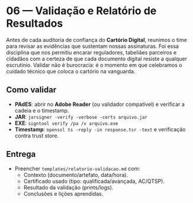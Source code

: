 # 06 — Validação e Relatório de Resultados

Antes de cada auditoria de confiança do **Cartório Digital**, reunimos o time para revisar as evidências que sustentam nossas assinaturas. Foi essa disciplina que nos permitiu encarar reguladores, tabeliães parceiros e cidadãos com a certeza de que cada documento digital resiste a qualquer escrutínio. Validar não é burocracia: é o momento em que celebramos o cuidado técnico que coloca o cartório na vanguarda.

## Como validar
- **PAdES**: abrir no **Adobe Reader** (ou validador compatível) e verificar a cadeia e o timestamp.
- **JAR**: `jarsigner -verify -verbose -certs arquivo.jar`
- **EXE**: `signtool verify /pa /v arquivo.exe`
- **Timestamp**: `openssl ts -reply -in response.tsr -text` e verificação contra trust store.

## Entrega
- Preencher `templates/relatorio-validacao.md` com:
  - Contexto (documento/artefato, data/hora).
  - Certificado usado (tipo: qualificada/avançada, AC/QTSP).
  - Resultado da validação (prints/logs).
  - Conclusões e lições aprendidas.